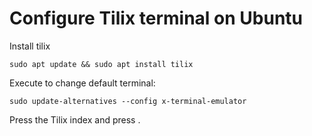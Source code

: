 # Configure Tilix terminal on Ubuntu

Install tilix

```shell
sudo apt update && sudo apt install tilix
```

Execute to change default terminal:

```shell
sudo update-alternatives --config x-terminal-emulator
```

Press the Tilix index and press <ENTER>.
